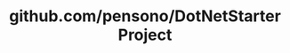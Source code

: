 ---
layout: post
title: github.com/pensono/DotNetStarterProject
categories: link
tags: [انگلیسی, گیت‌هاب, برنامه‌نویسی]
---